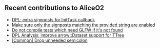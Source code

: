 ## Recent contributions to AliceO2
- [DPL: extra signposts for InitTask callback](https://github.com/AliceO2Group/AliceO2/pull/13793)
- [Make sure only the signposts matching the provided string are enabled](https://github.com/AliceO2Group/AliceO2/pull/13790)
- [Do not compile tests which need GLFW if it's not found](https://github.com/AliceO2Group/AliceO2/pull/13774)
- [DPL Analysis: improve arrow::Dataset support for TTree](https://github.com/AliceO2Group/AliceO2/pull/13759)
- [[Common] Drop unneeded semicolon](https://github.com/AliceO2Group/O2Physics/pull/8763)
